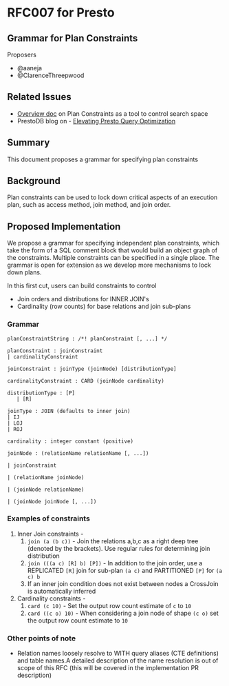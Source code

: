 # **RFC007 for Presto**

## Grammar for Plan Constraints

Proposers

* @aaneja
* @ClarenceThreepwood

## Related Issues

* [Overview doc](https://prestodb.io/wp-content/uploads/Search-Space-Improvements-Plan-Constraints.pdf) on Plan Constraints as a tool to control search space
* PrestoDB blog on - [Elevating Presto Query Optimization](https://prestodb.io/blog/2024/03/21/elevating-presto-query-optimization/)

## Summary

This document proposes a grammar for specifying plan constraints

## Background

Plan constraints can be used to lock down critical aspects of an execution plan, such as access method, join method, and join order. 


## Proposed Implementation

We propose a grammar for specifying independent plan constraints, which take the form of a SQL comment block that would build an object graph of the constraints. Multiple constraints can be specified in a single place. The grammar is open for extension as we develop more mechanisms to lock down plans.

In this first cut, users can build constraints to control 
- Join orders and distributions for INNER JOIN's
- Cardinality (row counts) for base relations and join sub-plans

### Grammar

```
planConstraintString : /*! planConstraint [, ...] */

planConstraint : joinConstraint
| cardinalityConstraint

joinConstraint : joinType (joinNode) [distributionType]

cardinalityConstraint : CARD (joinNode cardinality)

distributionType : [P]
   | [R]

joinType : JOIN	(defaults to inner join)
| IJ
| LOJ
| ROJ

cardinality : integer constant (positive)

joinNode : (relationName relationName [, ...])

| joinConstraint

| (relationName joinNode)

| (joinNode relationName)

| (joinNode joinNode [, ...])
```


### Examples of constraints

1. Inner Join constraints - 
    1. `join (a (b c))` - Join the relations a,b,c as a right deep tree (denoted by the brackets). Use regular rules for determining join distribution
    2. `join (((a c) [R] b) [P])` - In addition to the join order, use a  REPLICATED `[R]`  join for sub-plan `(a c)`  and PARTITIONED `[P]`  for `(a c) b`
    3. If an inner join condition does not exist between nodes a CrossJoin is automatically inferred
2. Cardinality constraints -
    1. `card (c 10)` - Set the output row count estimate of `c` to `10` 
    2. `card ((c o) 10)` - When considering a join node of shape `(c o)` set the output row count estimate to `10`

### Other points of note
- Relation names loosely resolve to WITH query aliases (CTE definitions) and table names.A detailed description of the name resolution is out of scope of this RFC (this will be covered in the implementation PR description)

